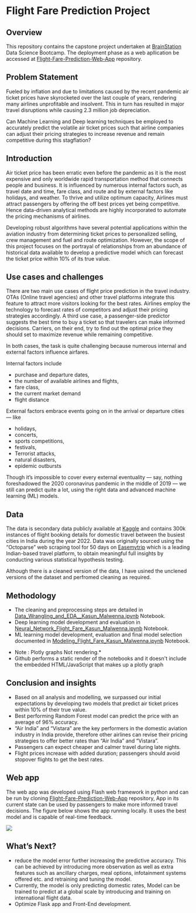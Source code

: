 # Flight Fare Prediction Project

## Overview
This repository contains the capstone project undertaken at [BrainStation](https://brainstation.io/) Data Science Bootcamp. The deployment phase as a web apllication be accessed at [Flight-Fare-Prediction-Web-App](https://github.com/KasunMalwenna/Flight-Fare-Prediction-Web-App.git) repository.

## Problem Statement
Fueled by inflation and due to limitations caused by the recent pandemic air ticket prices have skyrocketed over the last couple of years, rendering many airlines unprofitable and insolvent. This in turn has resulted in major travel disruptions while causing 2.3 million job depreciation.

Can Machine Learning and Deep learning techniques be employed to accurately predict the volatile air ticket prices such that airline companies can adjust their pricing strategies to increase revenue and remain competitive during this stagflation? 

## Introduction
Air ticket price has been erratic even before the pandemic as it is the most expensive and only worldwide rapid transportation method that connects people and business. It is influenced by numerous internal factors such, as travel date and time, fare class, and route and by external factors like holidays, and weather. To thrive and utilize optimum capacity, Airlines must attract passengers by offering the off best prices yet being competitive. Hence data-driven analytical methods are highly incorporated to automate the pricing mechanisms of airlines.

Developing robust algorithms have several potential applications within the aviation industry from determining ticket prices to personalized selling, crew management and fuel and route optimization. However, the scope of this project focuses on the portrayal of relationships from an abundance of historical data available to develop a predictive model which can forecast the ticket price within 10% of its true value. 

## Use cases and challenges
There are two main use cases of flight price prediction in the travel industry. OTAs (Online travel agencies) and other travel platforms integrate this feature to attract more visitors looking for the best rates. Airlines employ the technology to forecast rates of competitors and adjust their pricing strategies accordingly.
A third use case, a passenger-side predictor suggests the best time to buy a ticket so that travelers can make informed decisions. Carriers, on their end, try to find out the optimal price they should set to maximize revenue while remaining competitive.

In both cases, the task is quite challenging because numerous internal and external factors influence airfares.

Internal factors include

- purchase and departure dates,
- the number of available airlines and flights,
- fare class,
- the current market demand
- flight distance

External factors embrace events going on in the arrival or departure cities — like

- holidays,
- concerts,
- sports competitions,
- festivals,
- Terrorist attacks,
- natural disasters,
- epidemic outbursts

Though it’s impossible to cover every external eventuality — say, nothing foreshadowed the 2020 coronavirus pandemic in the middle of 2019 — we still can predict quite a lot, using the right data and advanced machine learning (ML) models.

## Data
The data is secondary data publicly available at [Kaggle](https://www.kaggle.com/datasets/shubhambathwal/flight-price-prediction?select=Clean_Dataset.csv) and contains 300k instances of flight booking details for domestic travel between the busiest cities in India during the year 2022. Data was originally sourced using the “Octoparse” web scraping tool for 50 days on [Easemytrip](https://www.easemytrip.com/) which is a leading Indian-based travel platform, to obtain meaningful full insights by conducting various statistical hypothesis testing.

Although there is a cleaned version of the data, I have usined the unclened versions of the dataset and perfromed cleaning as required.

## Methodology
- The cleaning and preprocessing steps are detailed in [Data_Wrangling_and_EDA__Kasun_Malwenna.ipynb](Data_Wrangling_and_EDA__Kasun_Malwenna.ipynb) Notebook.
- Deep learning model development and evaluation in [Neural_Network_Flight_Fare_Kasun_Malwenna.ipynb](Neural_Network_Flight_Fare_Kasun_Malwenna.ipynb) Notebook.
- ML learning model development, evaluation and final model selection documented in [Modeling_Flight_Fare_Kasun_Malwenna.ipynb](Modeling_Flight_Fare_Kasun_Malwenna.ipynb) Notebook.

* Note :  Plotly graphs Not rendering.*
* Github performs a static render of the notebooks and it doesn't include the embedded HTML/JavaScript that makes up a plotly graph


## Conclusion and insights
- Based on all analysis and modelling, we surpassed our initial expectations by developing two models that predict air ticket prices within 10% of their true value.
- Best performing Random Forest model can predict the price with an average of 96% accuracy.
- “Air India” and “Vistara” are the key performers in the domestic aviation industry in India provide, therefore other airlines can revise their pricing strategies to offer better rates than “Air India” and “Vistara”.
- Passengers can expect cheaper and calmer travel during late nights.
- Flight prices increase with added duration; passengers should avoid stopover flights to get the best rates.

## Web app
The web app was developed using Flash web framework in python and can be run by cloning [Flight-Fare-Prediction-Web-App](https://github.com/KasunMalwenna/Flight-Fare-Prediction-Web-App.git) repository,
App in its current state can be used by passengers to make more informed travel decisions. The figure below shows the app running locally. It uses the best model and is capable of real-time feedback.


![](https://i.imgur.com/HroclkL.jpg)


## What’s Next?
- reduce the model error further increasing the predictive accuracy. This can be achieved by introducing more observation as well as extra features such as ancillary charges, meal options, infotainment systems offered etc. and retraining and tuning the model.
- Currently, the model is only predicting domestic rates, Model can be trained to predict at a global scale by introducing and training on international flight data.
- Optimize Flask app and Front-End development.
